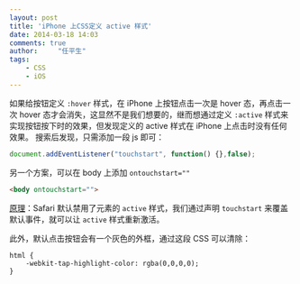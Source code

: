 ```yaml
---
layout: post
title: 'iPhone 上CSS定义 active 样式'
date: 2014-03-18 14:03
comments: true
author:     "任平生"
tags:
    - CSS
    - iOS
---
```

如果给按钮定义 `:hover` 样式，在 iPhone 上按钮点击一次是 hover 态，再点击一次 hover 态才会消失，这显然不是我们想要的，继而想通过定义 `:active` 样式来实现按钮按下时的效果，但发现定义的 active 样式在 iPhone 上点击时没有任何效果。 搜索后发现，只需添加一段 js 即可：

```js
document.addEventListener("touchstart", function() {},false);
```

另一个方案，可以在 body 上添加 `ontouchstart=""`

```html
<body ontouchstart="">
```

[原理](http://alxgbsn.co.uk/2011/10/17/enable-css-active-pseudo-styles-in-mobile-safari/ "Enable CSS active pseudo styles in Mobile Safari")：Safari 默认禁用了元素的 `active` 样式，我们通过声明 `touchstart`  来覆盖默认事件，就可以让 `active`  样式重新激活。

此外，默认点击按钮会有一个灰色的外框，通过这段 CSS 可以清除：

```
html {
	-webkit-tap-highlight-color: rgba(0,0,0,0);
}
```
